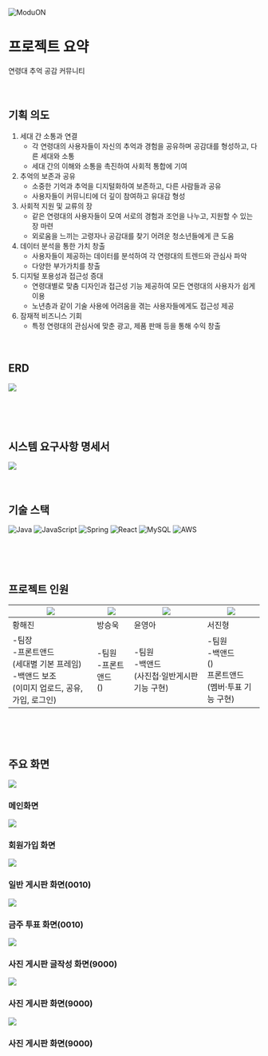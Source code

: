 ![ModuON](https://i.imgur.com/gAZHUwl.png)

# 프로젝트 요약

연령대 추억 공감 커뮤니티
<br><br><br>
## 기획 의도

1. 세대 간 소통과 연결
   - 각 연령대의 사용자들이 자신의 추억과 경험을 공유하며 공감대를 형성하고, 다른 세대와 소통
   - 세대 간의 이해와 소통을 촉진하여 사회적 통합에 기여 
2. 추억의 보존과 공유
   - 소중한 기억과 추억을 디지털화하여 보존하고, 다른 사람들과 공유
   - 사용자들이 커뮤니티에 더 깊이 참여하고 유대감 형성
3. 사회적 지원 및 교류의 장
   - 같은 연령대의 사용자들이 모여 서로의 경험과 조언을 나누고, 지원할 수 있는 장 마련
   - 외로움을 느끼는 고령자나 공감대를 찾기 어려운 청소년들에게 큰 도움
4. 데이터 분석을 통한 가치 창출
   - 사용자들이 제공하는 데이터를 분석하여 각 연령대의 트렌드와 관심사 파악 
   - 다양한 부가가치를 창출
5. 디지털 포용성과 접근성 증대
   - 연령대별로 맞춤 디자인과 접근성 기능 제공하여 모든 연령대의 사용자가 쉽게 이용
   - 노년층과 같이 기술 사용에 어려움을 겪는 사용자들에게도 접근성 제공
6. 잠재적 비즈니스 기회
   - 특정 연령대의 관심사에 맞춘 광고, 제품 판매 등을 통해 수익 창출
<br><br><br>

## ERD
![](https://i.imgur.com/1DrhsxS.png)

<br><br><br>

## 시스템 요구사항 명세서
![](https://i.imgur.com/yK79xTB.png)
<br><br><br>

## 기술 스택
![Java](https://img.shields.io/badge/java-%23ED8B00.svg?style=for-the-badge&logo=openjdk&logoColor=white)
![JavaScript](https://img.shields.io/badge/javascript-%23323330.svg?style=for-the-badge&logo=javascript&logoColor=%23F7DF1E)
![Spring](https://img.shields.io/badge/spring-%236DB33F.svg?style=for-the-badge&logo=spring&logoColor=white)
![React](https://img.shields.io/badge/react-%2320232a.svg?style=for-the-badge&logo=react&logoColor=%2361DAFB)
![MySQL](https://img.shields.io/badge/mysql-4479A1.svg?style=for-the-badge&logo=mysql&logoColor=white)
![AWS](https://img.shields.io/badge/AWS-%23FF9900.svg?style=for-the-badge&logo=amazon-aws&logoColor=white)


<br><br><br>

## 프로젝트 인원

|![](https://i.imgur.com/wQh0uO2.png)|![](https://i.imgur.com/ycdATnY.png)|![](https://i.imgur.com/8RQfmpQ.png)|![](https://i.imgur.com/0YqKVim.png)|
|------|---|---|---|
|황해진|방승욱|윤영아|서진형|
|-팀장<br>-프론트앤드<br>(세대별 기본 프레임)<br>-백앤드 보조<br>(이미지 업로드, 공유, 가입, 로그인)|-팀원<br>-프론트앤드<br>()|-팀원<br>-백앤드<br>(사진첩·일반게시판기능 구현)|-팀원<br>-백앤드<br>()<br>프론트앤드<br>(멤버·투표 기능 구현)|


<br><br><br>

## 주요 화면


![](https://i.imgur.com/J3G03rq.png)
### 메인화면

![](https://i.imgur.com/9lkIytl.png)
### 회원가입 화면

![](https://i.imgur.com/i7yPEoU.png)
### 일반 게시판 화면(0010)

![](https://i.imgur.com/BKti1MU.png)
### 금주 투표 화면(0010)

![](https://i.imgur.com/JUrFKYr.png)
### 사진 게시판 글작성 화면(9000)

![](https://i.imgur.com/pJ9a9WC.png)
### 사진 게시판 화면(9000)

![](https://i.imgur.com/jIJUHrZ.png)
### 사진 게시판 화면(9000)
